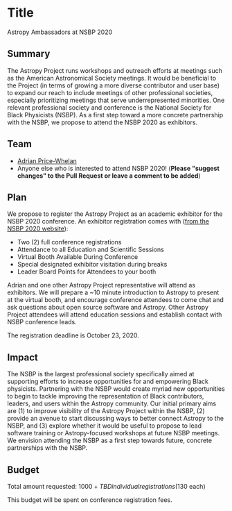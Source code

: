 # Title
Astropy Ambassadors at NSBP 2020

## Summary
The Astropy Project runs workshops and outreach efforts at meetings such as the American Astronomical Society meetings. It would be beneficial to the Project (in terms of growing a more diverse contributor and user base) to expand our reach to include meetings of other professional societies, especially prioritizing meetings that serve underrepresented minorities. One relevant professional society and conference is the National Society for Black Physicists (NSBP). As a first step toward a more concrete partnership with the NSBP, we propose to attend the NSBP 2020 as exhibitors.

## Team
- [Adrian Price-Whelan](https://github.com/adrn)
- Anyone else who is interested to attend NSBP 2020! (**Please "suggest changes" to the Pull Request or leave a comment to be added**)

## Plan
We propose to register the Astropy Project as an academic exhibitor for the NSBP 2020 conference. An exhibitor registration comes with ([from the NSBP 2020 website](https://nsbp.org/exhibitors/2020-exhibitor-registration)):
- Two (2) full conference registrations
- Attendance to all Education and Scientific Sessions
- Virtual Booth Available During Conference
- Special designated exhibitor visitation during breaks
- Leader Board Points for Attendees to your booth

Adrian and one other Astropy Project representative will attend as exhibitors. We will prepare a ~10 minute introduction to Astropy to present at the virtual booth, and encourage conference attendees to come chat and ask questions about open source software and Astropy. Other Astropy Project attendees will attend education sessions and establish contact with NSBP conference leads.

The registration deadline is October 23, 2020.

## Impact
The NSBP is the largest professional society specifically aimed at supporting efforts to increase opportunities for and empowering Black physicists. Partnering with the NSBP would create myriad new opportunities to begin to tackle improving the representation of Black contributors, leaders, and users within the Astropy community. Our initial primary aims are (1) to improve visibility of the Astropy Project within the NSBP, (2) provide an avenue to start discussing ways to better connect Astropy to the NSBP, and (3) explore whether it would be useful to propose to lead software training or Astropy-focused workshops at future NSBP meetings. We envision attending the NSBP as a first step towards future, concrete partnerships with the NSBP.

## Budget
Total amount requested: $1000 + TBD individual registrations ($130 each)

This budget will be spent on conference registration fees.
